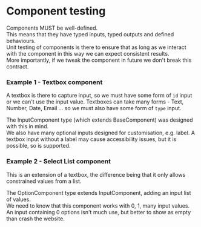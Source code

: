 # Component testing

Components MUST be well-defined.  
This means that they have typed inputs, typed outputs and defined behaviours.  
Unit testing of components is there to ensure that as long as we interact with the component in this way we can expect consistent results.  
More importantly, if we tweak the component in future we don't break this contract.  

### Example 1 - Textbox component

A textbox is there to capture input, so we must have some form of `id` input or we can't use the input value.
Textboxes can take many forms - Text, Number, Date, Email ... so we must also have some form of `type` input.  

The InputComponent type (which extends BaseComponent) was designed with this in mind.  
We also have many optional inputs designed for customisation, e.g. label.
A textbox input without a label may cause accessibility issues, but it is possible, so is supported.

### Example 2 - Select List component

This is an extension of a textbox, the difference being that it only allows constrained values from a list.  

The OptionComponent type extends InputComponent, adding an input list of values.  
We need to know that this component works with 0, 1, many input values.  
An input containing 0 options isn't much use, but better to show as empty than crash the website.  

